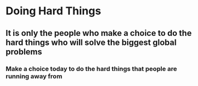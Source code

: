 # Doing Hard Things
## It is only the people who make a choice to do the hard things who will solve the biggest global problems
### Make a choice today to do the hard things that people are running away from 
